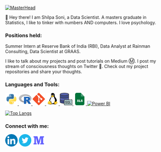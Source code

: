 <!--[![MasterHead](https://github.com/shil5/shil5/blob/main/header-pics/header_gif_image_purple.gif)](https://github.com/shil5)--> 
<!--above is the old one-->
<!--<div align="center">-->
<!--<img src="https://github.com/shil5/shil5/blob/main/header-pics/header_gif_image_purple.gif" width="800">-->
[![MasterHead](https://github.com/shil5/shil5/assets/61142233/7ca6a3eb-99fc-43c9-bf9f-7195b64cd2a0)](https://github.com/shil5)

👋 Hey there! I am Shilpa Soni, a Data Scientist.  A masters graduate in Statistics, I like to tinker with numbers AND computers. I love psychology.

<h3 align="left">Positions held:</h3>
<p>Summer Intern at Reserve Bank of India (RBI), Data Analyst at Rainman Consulting, Data Scientist at GRAAS.</p>
<p>I like to talk about my projects and post tutorials on Medium Ⓜ. I post my stream of consciousness thoughts on Twitter 🐥. Check out my project repositories and share your thoughts.
 <!-- <img align="right" alt="Coding" width="400" src="add link here">-->

<h3 align="left">Languages and Tools:</h3>
<p align="left">  <a href="https://www.python.org" target="_blank"> <img src="https://github.com/devicons/devicon/blob/master/icons/python/python-original.svg" alt="python" width="40" height="40"/> </a> <a href="https://www.r-project.org/about.html" target="_blank"> <img src="https://github.com/devicons/devicon/blob/master/icons/r/r-original.svg" alt="R" width="40" height="40"/> </a> <a href="https://git-scm.com/" target="_blank"> <img src="https://github.com/devicons/devicon/blob/master/icons/git/git-original.svg" alt="git" width="40" height="40"/> </a>  <a href="https://www.linux.org/" target="_blank"> <img src="https://github.com/devicons/devicon/blob/master/icons/linux/linux-original.svg" alt="linux" width="40" height="40"/> </a> <a href="https://aws.amazon.com/what-is/sql/" target="_blank"> <img src="other_images_icons/sql_icon.png" alt="SQL" width="40" height="40"/> </a> <a href="https://www.microsoft.com/en-in/microsoft-365/excel" target="_blank"> <img src="other_images_icons/excel_icon.png" alt="Advanced Excel" width="40" height="40"/> </a> <a href="https://www.microsoft.com/en-us/power-platform/products/power-bi" target="_blank"> <img src="https://github.com/microsoft/PowerBI-Icons/blob/main/PNG/Power-BI.png" alt="Power BI" width="40" height="40"/> </a> </p>

[![Top Langs](https://github-readme-stats.vercel.app/api/top-langs/?username=shil5&layout=donut-vertical&show_icons=true&theme=tokyonight)](https://github.com/anuraghazra/github-readme-stats)


<h3 align="left">Connect with me:</h3>
<p align="left">

<a href="https://www.linkedin.com/in/shilpasonistats/" target="blank"><img align="center" src="social-icons/social_linkedin_icon.png" alt="" height="40" width="40" /></a>
<a href="https://twitter.com/ShilpaStats" target="blank"><img align="center" src="social-icons/social_twitter_icon.png" alt="" height="40" width="40" /></a>
<a href="https://medium.com/@shilpastats" target="blank"><img align="center" src="social-icons/social_medium_icon.png" alt="" height="40" width="40" /></a>

<!--<a href="your link" target="blank"><img align="center" src="https://cdn.jsdelivr.net/npm/simple-icons@3.0.1/icons/instagram.svg" alt="" height="30" width="40" /></a>
<a href="your link" target="blank"><img align="center" src="https://cdn.jsdelivr.net/npm/simple-icons@3.0.1/icons/youtube.svg" alt="" height="40" width="40" /></a>-->
</p>
<!--
**shil5/shil5** is a ✨ _special_ ✨ repository because its `README.md` (this file) appears on your GitHub profile.

Here are some ideas to get you started:

- 🔭 I’m currently working on ...
- 🌱 I’m currently learning ...
- 👯 I’m looking to collaborate on ...
- 🤔 I’m looking for help with ...
- 💬 Ask me about ...
- 📫 How to reach me: ...
- 😄 Pronouns: ...
- ⚡ Fun fact: ...
-->

<!--</div>-->


